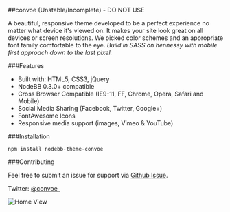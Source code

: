 ##convoe (Unstable/Incomplete) - DO NOT USE


A beautiful, responsive theme developed to be a perfect experience no matter what device it's viewed on. It makes your site look great on all devices or screen resolutions. We picked color schemes and an appropriate font family comfortable to the eye. *Build in SASS on hennessy with mobile first approach down to the last pixel.*


###Features

 * Built with: HTML5, CSS3, jQuery
 * NodeBB 0.3.0+ compatible
 * Cross Browser Compatible (IE9-11, FF, Chrome, Opera, Safari and Mobile)
 * Social Media Sharing (Facebook, Twitter, Google+)
 * FontAwesome Icons
 * Responsive media support (images, Vimeo & YouTube)


###Installation

    npm install nodebb-theme-convoe


###Contributing

Feel free to submit an issue for support via [Github Issue](https://github.com/cnvo/nodebb-theme-convoe/issues). 

Twitter: [@convoe_](http://twitter.com/convoe_)

![Home View](http://i.imgur.com/j2ppNGD.png)
